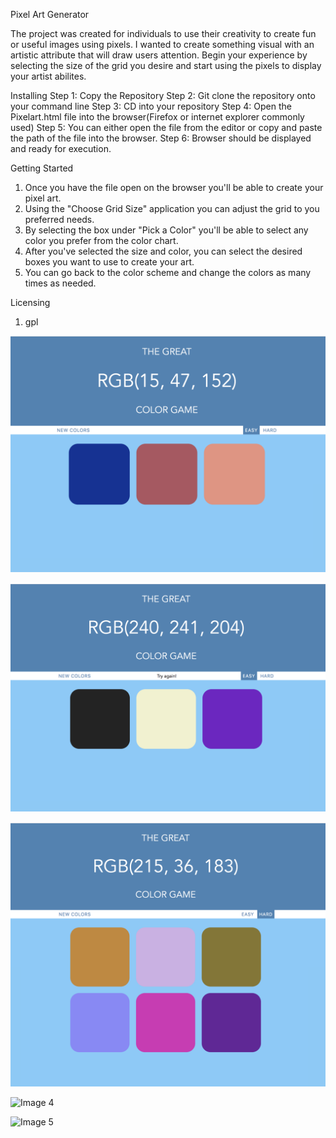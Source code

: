 Pixel Art Generator

The project was created for individuals to use their creativity to create fun or useful images using pixels. I wanted to create something visual with an artistic attribute that will draw users attention. Begin your experience by selecting the size of the grid you desire and start using the pixels to display your artist abilites.

Installing
Step 1: Copy the Repository
Step 2: Git clone the repository onto your command line
Step 3: CD into your repository
Step 4: Open the Pixelart.html file into the browser(Firefox or internet explorer commonly used)
Step 5: You can either open the file from the editor or copy and paste the path of the file into the browser.
Step 6: Browser should be displayed and ready for execution.

Getting Started
1. Once you have the file open on the browser you'll be able to create your pixel art.
2. Using the "Choose Grid Size" application you can adjust the grid to you preferred needs.
3. By selecting the box under "Pick a Color" you'll be able to select any color you prefer from the color chart.
4. After you've selected the size and color, you can select the desired boxes you want to use to create your art.
5. You can go back to the color scheme and change the colors as many times as needed.

Licensing

1. gpl


![Image 1](images/im1.png)

![Image 2](images/im2.png)

![Image 3](images/im3.png)

![Image 4](images/pag4.png)

![Image 5](images/pag5.png)
